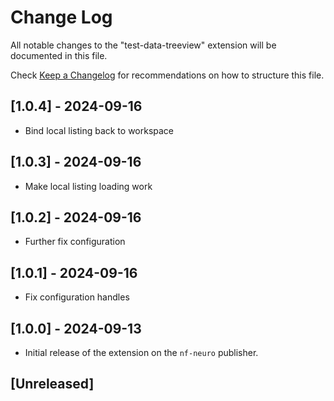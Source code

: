 # Change Log

All notable changes to the "test-data-treeview" extension will be documented in this file.

Check [Keep a Changelog](http://keepachangelog.com/) for recommendations on how to structure this file.

## [1.0.4] - 2024-09-16

- Bind local listing back to workspace

## [1.0.3] - 2024-09-16

- Make local listing loading work

## [1.0.2] - 2024-09-16

- Further fix configuration

## [1.0.1] - 2024-09-16

- Fix configuration handles

## [1.0.0] - 2024-09-13

- Initial release of the extension on the `nf-neuro` publisher.

## [Unreleased]